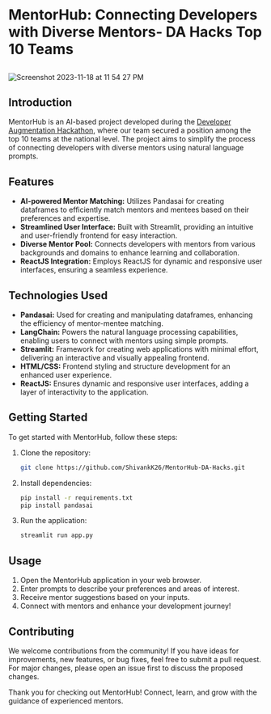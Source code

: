 # MentorHub: Connecting Developers with Diverse Mentors- DA Hacks Top 10 Teams

## 

![Screenshot 2023-11-18 at 11 54 27 PM](https://github.com/ShivankK26/MentorHub-DA-Hacks/assets/115289871/da5d1823-2ec0-4db6-aa37-3e91edc6a0f6)


## Introduction

MentorHub is an AI-based project developed during the [Developer Augmentation Hackathon](https://developeraugmentationhackathon.devfolio.co/), where our team secured a position among the top 10 teams at the national level. The project aims to simplify the process of connecting developers with diverse mentors using natural language prompts.

## Features

- **AI-powered Mentor Matching:** Utilizes Pandasai for creating dataframes to efficiently match mentors and mentees based on their preferences and expertise.
- **Streamlined User Interface:** Built with Streamlit, providing an intuitive and user-friendly frontend for easy interaction.
- **Diverse Mentor Pool:** Connects developers with mentors from various backgrounds and domains to enhance learning and collaboration.
- **ReactJS Integration:** Employs ReactJS for dynamic and responsive user interfaces, ensuring a seamless experience.

## Technologies Used

- **Pandasai:** Used for creating and manipulating dataframes, enhancing the efficiency of mentor-mentee matching.
- **LangChain:** Powers the natural language processing capabilities, enabling users to connect with mentors using simple prompts.
- **Streamlit:** Framework for creating web applications with minimal effort, delivering an interactive and visually appealing frontend.
- **HTML/CSS:** Frontend styling and structure development for an enhanced user experience.
- **ReactJS:** Ensures dynamic and responsive user interfaces, adding a layer of interactivity to the application.

## Getting Started

To get started with MentorHub, follow these steps:

1. Clone the repository:
   ```bash
   git clone https://github.com/ShivankK26/MentorHub-DA-Hacks.git
   ```

2. Install dependencies:
   ```bash
   pip install -r requirements.txt
   pip install pandasai
   ```

3. Run the application:
   ```bash
   streamlit run app.py
   ```

## Usage

1. Open the MentorHub application in your web browser.
2. Enter prompts to describe your preferences and areas of interest.
3. Receive mentor suggestions based on your inputs.
4. Connect with mentors and enhance your development journey!

## Contributing

We welcome contributions from the community! If you have ideas for improvements, new features, or bug fixes, feel free to submit a pull request. For major changes, please open an issue first to discuss the proposed changes.

Thank you for checking out MentorHub! Connect, learn, and grow with the guidance of experienced mentors.
